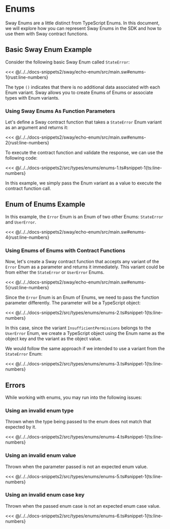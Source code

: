 # Enums

Sway Enums are a little distinct from TypeScript Enums. In this document, we will explore how you can represent Sway Enums in the SDK and how to use them with Sway contract functions.

## Basic Sway Enum Example

Consider the following basic Sway Enum called `StateError`:

<<< @/../../docs-snippets2/sway/echo-enum/src/main.sw#enums-1{rust:line-numbers}

The type `()` indicates that there is no additional data associated with each Enum variant. Sway allows you to create Enums of Enums or associate types with Enum variants.

### Using Sway Enums As Function Parameters

Let's define a Sway contract function that takes a `StateError` Enum variant as an argument and returns it:

<<< @/../../docs-snippets2/sway/echo-enum/src/main.sw#enums-2{rust:line-numbers}

To execute the contract function and validate the response, we can use the following code:

<<< @/../../docs-snippets2/src/types/enums/enums-1.ts#snippet-1{ts:line-numbers}

In this example, we simply pass the Enum variant as a value to execute the contract function call.

## Enum of Enums Example

In this example, the `Error` Enum is an Enum of two other Enums: `StateError` and `UserError`.

<<< @/../../docs-snippets2/sway/echo-enum/src/main.sw#enums-4{rust:line-numbers}

### Using Enums of Enums with Contract Functions

Now, let's create a Sway contract function that accepts any variant of the `Error` Enum as a parameter and returns it immediately. This variant could be from either the `StateError` or `UserError` Enums.

<<< @/../../docs-snippets2/sway/echo-enum/src/main.sw#enums-5{rust:line-numbers}

Since the `Error` Enum is an Enum of Enums, we need to pass the function parameter differently. The parameter will be a TypeScript object:

<<< @/../../docs-snippets2/src/types/enums/enums-2.ts#snippet-1{ts:line-numbers}

In this case, since the variant `InsufficientPermissions` belongs to the `UserError` Enum, we create a TypeScript object using the Enum name as the object key and the variant as the object value.

We would follow the same approach if we intended to use a variant from the `StateError` Enum:

<<< @/../../docs-snippets2/src/types/enums/enums-3.ts#snippet-1{ts:line-numbers}

## Errors

While working with enums, you may run into the following issues:

### Using an invalid enum type

Thrown when the type being passed to the enum does not match that expected by it.

<<< @/../../docs-snippets2/src/types/enums/enums-4.ts#snippet-1{ts:line-numbers}

### Using an invalid enum value

Thrown when the parameter passed is not an expected enum value.

<<< @/../../docs-snippets2/src/types/enums/enums-5.ts#snippet-1{ts:line-numbers}

### Using an invalid enum case key

Thrown when the passed enum case is not an expected enum case value.

<<< @/../../docs-snippets2/src/types/enums/enums-6.ts#snippet-1{ts:line-numbers}
